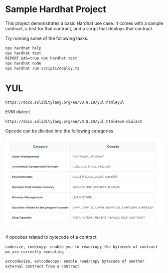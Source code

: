 # Sample Hardhat Project

This project demonstrates a basic Hardhat use case. It comes with a sample contract, a test for that contract, and a script that deploys that contract.

Try running some of the following tasks:

```shell
npx hardhat help
npx hardhat test
REPORT_GAS=true npx hardhat test
npx hardhat node
npx hardhat run scripts/deploy.ts
```

# YUL
```
https://docs.soliditylang.org/en/v0.8.19/yul.html#yul
```


EVM dialect
```
https://docs.soliditylang.org/en/v0.8.19/yul.html#evm-dialect
```

Opcode can be divided into the following categories

![img.png](img/img.png)


4 opcodes related to bytecode of a contract 
```
codesize, codecopy: enable you to read/copy the bytecode of contract we are currently executing
``` 

```
extcodesize, extcodecopy: enable read/copy bytecode of another external contract from a contract
```